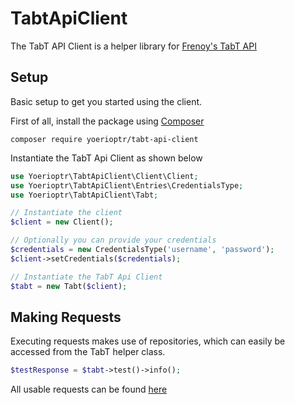 # TabtApiClient
The TabT API Client is a helper library for [Frenoy's TabT API](http://api.frenoy.net/)

## Setup
Basic setup to get you started using the client.

First of all, install the package using [Composer](https://getcomposer.org/)

```composer log
composer require yoerioptr/tabt-api-client
```

Instantiate the TabT Api Client as shown below

```php
use Yoerioptr\TabtApiClient\Client\Client;
use Yoerioptr\TabtApiClient\Entries\CredentialsType;
use Yoerioptr\TabtApiClient\Tabt;

// Instantiate the client
$client = new Client();

// Optionally you can provide your credentials
$credentials = new CredentialsType('username', 'password');
$client->setCredentials($credentials);

// Instantiate the TabT Api Client
$tabt = new Tabt($client);
```


## Making Requests
Executing requests makes use of repositories, which can easily be accessed from the TabT helper class.

```php
$testResponse = $tabt->test()->info();
```

All usable requests can be found [here](https://github.com/yoerioptr/TabtApiClient/tree/master/src/Request)
